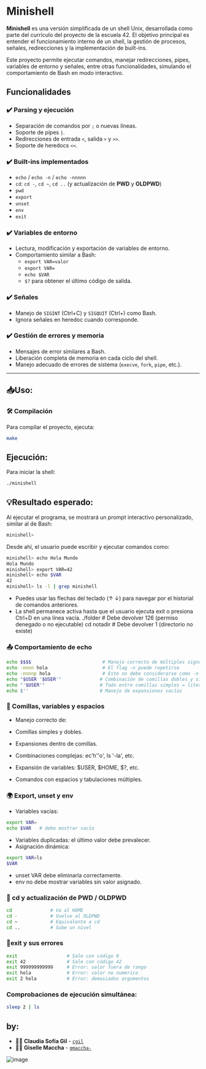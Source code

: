 # Minishell

**Minishell** es una versión simplificada de un shell Unix, desarrollada como parte del currículo del proyecto de la escuela 42. El objetivo principal es entender el funcionamiento interno de un shell, la gestión de procesos, señales, redirecciones y la implementación de built-ins.

Este proyecto permite ejecutar comandos, manejar redirecciones, pipes, variables de entorno y señales, entre otras funcionalidades, simulando el comportamiento de Bash en modo interactivo.
## Funcionalidades

### ✔️ Parsing y ejecución
- Separación de comandos por `;` o nuevas líneas.
- Soporte de pipes `|`.
- Redirecciones de entrada `<`, salida `>` y `>>`.
- Soporte de heredocs `<<`.

### ✔️ Built-ins implementados
- `echo` / `echo -n` / `echo -nnnnn`
- `cd`: `cd -`, `cd ~`, `cd ..` (y actualización de **PWD** y **OLDPWD**)
- `pwd`
- `export`
- `unset`
- `env`
- `exit`

### ✔️ Variables de entorno
- Lectura, modificación y exportación de variables de entorno.
- Comportamiento similar a Bash:
  - `export VAR=valor`
  - `export VAR=`
  - `echo $VAR`
  - `$?` para obtener el último código de salida.

### ✔️ Señales
- Manejo de `SIGINT` (Ctrl+C) y `SIGQUIT` (Ctrl+\) como Bash.
- Ignora señales en heredoc cuando corresponde.

### ✔️ Gestión de errores y memoria
- Mensajes de error similares a Bash.
- Liberación completa de memoria en cada ciclo del shell.
- Manejo adecuado de errores de sistema (`execve`, `fork`, `pipe`, etc.).

---

## 📥Uso:

### 🛠️ Compilación

Para compilar el proyecto, ejecuta:

```bash
make
```

## Ejecución:
Para iniciar la shell:
```bash
./minishell
```
## 💡Resultado esperado:
Al ejecutar el programa, se mostrará un prompt interactivo personalizado, similar al de Bash:
```bash
minishell>
```
Desde ahí, el usuario puede escribir y ejecutar comandos como:
```bash
minishell> echo Hola Mundo
Hola Mundo
minishell> export VAR=42
minishell> echo $VAR
42
minishell> ls -l | grep minishell
```
* Puedes usar las flechas del teclado (↑ ↓) para navegar por el historial de comandos anteriores.
* La shell permanece activa hasta que el usuario ejecuta exit o presiona Ctrl+D en una línea vacía.
./folder           # Debe devolver 126 (permiso denegado o no ejecutable)
cd notadir         # Debe devolver 1 (directorio no existe)

### 📤 Comportamiento de echo
```bash
echo $$$$                          # Manejo correcto de múltiples signos $
echo -nnnn hola                    # El flag -n puede repetirse
echo -nnnnp hola                   # Este no debe considerarse como -n válido
echo "$USER '$USER'"              # Combinación de comillas dobles y simples
echo "'$USER'"                    # Todo entre comillas simples = literal
echo $''                          # Manejo de expansiones vacías
```
### 🧩 Comillas, variables y espacios
* Manejo correcto de:

* Comillas simples y dobles.

* Expansiones dentro de comillas.

* Combinaciones complejas: ec'h''o', ls '-la', etc.

* Expansión de variables: $USER, $HOME, $?, etc.

* Comandos con espacios y tabulaciones múltiples.

### 🌍 Export, unset y env

* Variables vacías:
```bash
export VAR=
echo $VAR   # debe mostrar vacío
```
* Variables duplicadas: el último valor debe prevalecer.
* Asignación dinámica:
```bash
export VAR=ls
$VAR
```
* unset VAR debe eliminarla correctamente.
* env no debe mostrar variables sin valor asignado.

### 📁 cd y actualización de PWD / OLDPWD
```bash
cd              # Va al HOME
cd -            # Vuelve al OLDPWD
cd ~            # Equivalente a cd
cd ..           # Sube un nivel
```
### 🚪exit y sus errores
```bash
exit                  # Sale con código 0
exit 42               # Sale con código 42
exit 999999999999     # Error: valor fuera de rango
exit hola             # Error: valor no numérico
exit 2 hola           # Error: demasiados argumentos
```
### Comprobaciones de ejecución simultánea: 
```bash
sleep 2 | ls
```
## by:
- 👩‍💻 **Claudia Sofía Gil** - [`cgil`](https://github.com/claauugil)
- 👩‍💻 **Giselle Maccha** - [`gmaccha-`](https://github.com/Giselle276)
  
![image](https://github.com/user-attachments/assets/c6567286-2840-49e0-af9a-1f4fdd6309dc)


